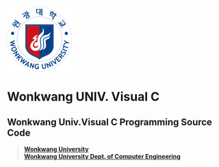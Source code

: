 <img src="./img/wku.png" width ="30%"></br>

# Wonkwang UNIV. Visual C
## Wonkwang Univ.Visual C Programming Source Code<br>
>[**Wonkwang University**](www.wku.ac.kr)<br>
>[**Wonkwang University Dept. of Computer Engineering**](http://computer.wku.ac.kr)</br>
